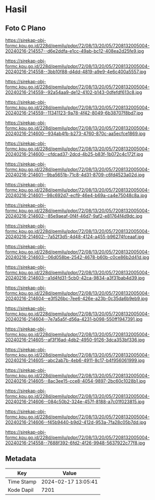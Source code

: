 # Hasil

## Foto C Plano

https://sirekap-obj-formc.kpu.go.id/228d/pemilu/pdpr/72/08/13/20/05/7208132005004-20240216-214557--d6e2ddfa-e1cc-49ab-bc12-408ea2d25fe9.jpg

https://sirekap-obj-formc.kpu.go.id/228d/pemilu/pdpr/72/08/13/20/05/7208132005004-20240216-214558--3bb10f88-d4dd-4819-a9e9-4e6c400a5557.jpg

https://sirekap-obj-formc.kpu.go.id/228d/pemilu/pdpr/72/08/13/20/05/7208132005004-20240216-214559--92a54aa9-de12-4102-b143-0dfefdf613c8.jpg

https://sirekap-obj-formc.kpu.go.id/228d/pemilu/pdpr/72/08/13/20/05/7208132005004-20240216-214559--11341123-9a78-4f42-8049-6b38707f8bd7.jpg

https://sirekap-obj-formc.kpu.go.id/228d/pemilu/pdpr/72/08/13/20/05/7208132005004-20240216-214600--934ab4fb-b273-4760-870c-aa5ecfce1869.jpg

https://sirekap-obj-formc.kpu.go.id/228d/pemilu/pdpr/72/08/13/20/05/7208132005004-20240216-214600--cfdcad37-2dcd-4b25-b83f-1b072c4c172f.jpg

https://sirekap-obj-formc.kpu.go.id/228d/pemilu/pdpr/72/08/13/20/05/7208132005004-20240216-214601--9ba5651b-71c8-4d31-8709-c6fd4523a02d.jpg

https://sirekap-obj-formc.kpu.go.id/228d/pemilu/pdpr/72/08/13/20/05/7208132005004-20240216-214601--98c692d7-ecf9-46e4-b69a-ca4e75048c8a.jpg

https://sirekap-obj-formc.kpu.go.id/228d/pemilu/pdpr/72/08/13/20/05/7208132005004-20240216-214602--85e9aeaf-0f4f-46d7-9af2-e81764f4d9dc.jpg

https://sirekap-obj-formc.kpu.go.id/228d/pemilu/pdpr/72/08/13/20/05/7208132005004-20240216-214602--7a52f3d5-4d48-4124-a455-b96274fceaaf.jpg

https://sirekap-obj-formc.kpu.go.id/228d/pemilu/pdpr/72/08/13/20/05/7208132005004-20240216-214603--06d058be-2542-4678-b60b-c0ce86b2d41d.jpg

https://sirekap-obj-formc.kpu.go.id/228d/pemilu/pdpr/72/08/13/20/05/7208132005004-20240216-214603--a1d4fd31-5cb0-42ca-9834-a3f31bab4d39.jpg

https://sirekap-obj-formc.kpu.go.id/228d/pemilu/pdpr/72/08/13/20/05/7208132005004-20240216-214604--e3f526bc-7ee6-426e-a23b-0c35da6b9eb9.jpg

https://sirekap-obj-formc.kpu.go.id/228d/pemilu/pdpr/72/08/13/20/05/7208132005004-20240216-214604--7e7a5a5f-d56a-4231-b098-550ff1947391.jpg

https://sirekap-obj-formc.kpu.go.id/228d/pemilu/pdpr/72/08/13/20/05/7208132005004-20240216-214605--af3f16ad-4db2-4950-9126-3dca353bf336.jpg

https://sirekap-obj-formc.kpu.go.id/228d/pemilu/pdpr/72/08/13/20/05/7208132005004-20240216-214605--abc2ab7b-4eb6-4911-8c17-b4f956061999.jpg

https://sirekap-obj-formc.kpu.go.id/228d/pemilu/pdpr/72/08/13/20/05/7208132005004-20240216-214605--8ac3ee15-cce8-4054-9897-2bc60c1028b1.jpg

https://sirekap-obj-formc.kpu.go.id/228d/pemilu/pdpr/72/08/13/20/05/7208132005004-20240216-214606--084c50b2-324e-457f-8188-a7c01f023815.jpg

https://sirekap-obj-formc.kpu.go.id/228d/pemilu/pdpr/72/08/13/20/05/7208132005004-20240216-214606--f45b9440-b9d2-412d-953a-7fa28c05b7dd.jpg

https://sirekap-obj-formc.kpu.go.id/228d/pemilu/pdpr/72/08/13/20/05/7208132005004-20240216-214558--7688f392-6fd2-4f26-9948-5637922c77f8.jpg


## Metadata

| Key        | Value               |
| ---------- | ------------------- |
| Time Stamp | 2024-02-17 13:05:41 |
| Kode Dapil | 7201                |



